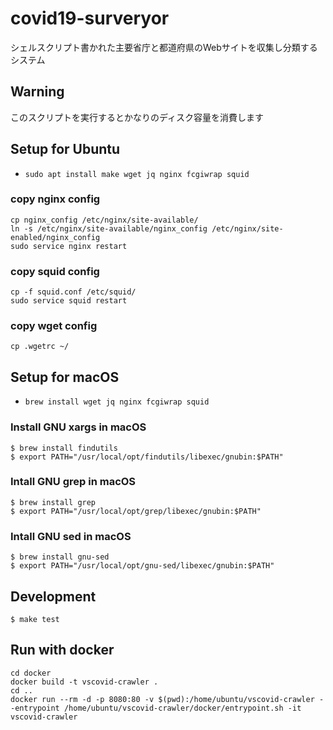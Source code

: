 # covid19-surveryor
シェルスクリプト書かれた主要省庁と都道府県のWebサイトを収集し分類するシステム

## Warning
このスクリプトを実行するとかなりのディスク容量を消費します

## Setup for Ubuntu
- `sudo apt install make wget jq nginx fcgiwrap squid`

### copy nginx config
```
cp nginx_config /etc/nginx/site-available/
ln -s /etc/nginx/site-available/nginx_config /etc/nginx/site-enabled/nginx_config
sudo service nginx restart
```

### copy squid config
```
cp -f squid.conf /etc/squid/
sudo service squid restart
```

### copy wget config
```
cp .wgetrc ~/
```

## Setup for macOS
- `brew install wget jq nginx fcgiwrap squid`

### Install GNU xargs in macOS

```
$ brew install findutils
$ export PATH="/usr/local/opt/findutils/libexec/gnubin:$PATH"
```

### Intall GNU grep in macOS

```
$ brew install grep
$ export PATH="/usr/local/opt/grep/libexec/gnubin:$PATH"
```

### Intall GNU sed in macOS

```
$ brew install gnu-sed
$ export PATH="/usr/local/opt/gnu-sed/libexec/gnubin:$PATH"
```


## Development

```
$ make test
```

## Run with docker

```
cd docker
docker build -t vscovid-crawler .
cd ..
docker run --rm -d -p 8080:80 -v $(pwd):/home/ubuntu/vscovid-crawler --entrypoint /home/ubuntu/vscovid-crawler/docker/entrypoint.sh -it vscovid-crawler
```
